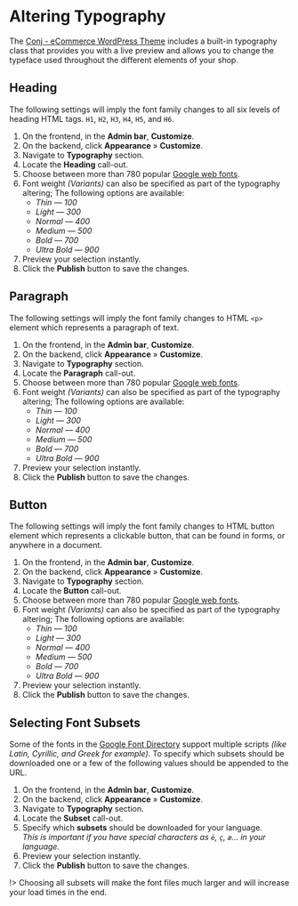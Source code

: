 # Altering Typography

The [Conj - eCommerce WordPress Theme](https://themeforest.net/item/conj-ecommerce-wordpress-theme/21935639?ref=mypreview) includes a built-in typography class that provides you with a live preview and allows you to change the typeface used throughout the different elements of your shop.

## Heading

The following settings will imply the font family changes to all six levels of heading HTML tags. `H1`, `H2`, `H3`, `H4`, `H5`, and `H6`.

1. On the frontend, in the **Admin bar**, **Customize**.
2. On the backend, click **Appearance** » **Customize**.
3. Navigate to **Typography** section.
4. Locate the **Heading** call-out.
5. Choose between more than 780 popular [Google web fonts](https://fonts.google.com).
6. Font weight *(Variants)* can also be specified as part of the typography altering; The following options are available:
   * *Thin — 100*
   * *Light — 300*
   * *Normal — 400*
   * *Medium — 500*
   * *Bold — 700*
   * *Ultra Bold — 900*
7. Preview your selection instantly.
8. Click the **Publish** button to save the changes.

## Paragraph

The following settings will imply the font family changes to HTML `<p>` element which represents a paragraph of text.

1. On the frontend, in the **Admin bar**, **Customize**.
2. On the backend, click **Appearance** » **Customize**.
3. Navigate to **Typography** section.
4. Locate the **Paragraph** call-out.
5. Choose between more than 780 popular [Google web fonts](https://fonts.google.com).
6. Font weight *(Variants)* can also be specified as part of the typography altering; The following options are available:
   * *Thin — 100*
   * *Light — 300*
   * *Normal — 400*
   * *Medium — 500*
   * *Bold — 700*
   * *Ultra Bold — 900*
7. Preview your selection instantly.
8. Click the **Publish** button to save the changes.

## Button

The following settings will imply the font family changes to HTML button element which represents a clickable button, that can be found in forms, or anywhere in a document.

1. On the frontend, in the **Admin bar**, **Customize**.
2. On the backend, click **Appearance** » **Customize**.
3. Navigate to **Typography** section.
4. Locate the **Button** call-out.
5. Choose between more than 780 popular [Google web fonts](https://fonts.google.com).
6. Font weight *(Variants)* can also be specified as part of the typography altering; The following options are available:
   * *Thin — 100*
   * *Light — 300*
   * *Normal — 400*
   * *Medium — 500*
   * *Bold — 700*
   * *Ultra Bold — 900*
7. Preview your selection instantly.
8. Click the **Publish** button to save the changes.

## Selecting Font Subsets

Some of the fonts in the [Google Font Directory](https://fonts.google.com/) support multiple scripts *(like Latin, Cyrillic, and Greek for example)*. To specify which subsets should be downloaded one or a few of the following values should be appended to the URL.

1. On the frontend, in the **Admin bar**, **Customize**.
2. On the backend, click **Appearance** » **Customize**.
3. Navigate to **Typography** section.
4. Locate the **Subset** call-out.
5. Specify which **subsets** should be downloaded for your language.<br/>*This is important if you have special characters as `ë`, `ç`, `æ`… in your language.*
6. Preview your selection instantly.
7. Click the **Publish** button to save the changes. 

!> Choosing all subsets will make the font files much larger and will increase your load times in the end.
